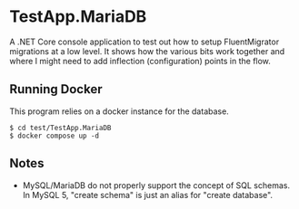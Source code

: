 # TestApp.MariaDB

A .NET Core console application to test out how to setup FluentMigrator migrations at a low level.  It shows how the various bits work together and where I might need to add inflection (configuration) points in the flow.

## Running Docker

This program relies on a docker instance for the database.

```
$ cd test/TestApp.MariaDB
$ docker compose up -d
```

## Notes

- MySQL/MariaDB do not properly support the concept of SQL schemas.  In MySQL 5, "create schema" is just an alias for "create database".



